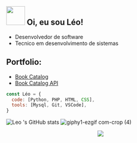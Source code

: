 ## <img src="https://media.giphy.com/media/VgCDAzcKvsR6OM0uWg/giphy.gif" width="50"> Oi, eu sou Léo!

- Desenvolvedor de software
- Tecnico em desenvolvimento de sistemas



  
## Portfolio:
- [Book Catalog](https://github.com/LeoHeringer/Book_Catalog)
- [Book Catalog API](https://github.com/LeoHeringer/Catalog)


```javascript
const Léo = {
  code: [Python, PHP, HTML, CSS],
  tools: [Mysql, Git, VSCode],
}
```

![Leo 's GitHub stats](https://github-readme-stats.vercel.app/api?username=leoheringer&show_icons=true&theme=dark) ![giphy1-ezgif com-crop (4)](https://github.com/LeoHeringer/leoheringer/assets/69641220/0d0b0941-7e9e-4488-a13b-a09128204d20)


<p align="center">
  <a href="https://skillicons.dev">
    <img src="https://skillicons.dev/icons?i=python,django,html,css,mysql,postman" />
  </a>
</p>
